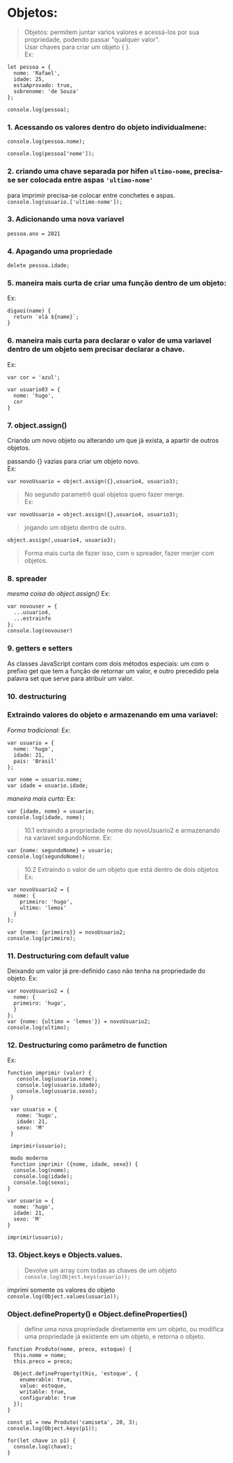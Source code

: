 # Objetos:
>Objetos: permitem juntar varios valores e acessá-los por sua propriedade, podendo passar "qualquer valor". <br>
>Usar chaves para criar um objeto { }. <br>
Ex:
```
let pessoa = {
  nome: 'Rafael',
  idade: 25,
  estaAprovado: true,
  sobrenome: 'de Souza'
};

console.log(pessoa);
```
### 1. Acessando os valores dentro do objeto individualmene:

```console.log(pessoa.nome);```

```console.log(pessoa['nome']);``` <br>
### 2. criando uma chave separada por hifen ```ultimo-nome```, precisa-se ser colocada entre aspas ```'ultimo-nome'``` <br>
para imprimir precisa-se colocar entre conchetes e aspas.
```console.log(usuario.['ultimo-nome']);```

### 3. Adicionando uma nova variavel
```pessoa.ano = 2021```

### 4. Apagando uma propriedade
```delete pessoa.idade;```

### 5. maneira mais curta de criar uma função dentro de um objeto:
Ex:
```
digaoi(name) {
  return `olá ${name}`; 
}
```
### 6. maneira mais curta para declarar o valor de uma variavel dentro de um objeto sem precisar declarar a chave.
Ex:
```
var cor = 'azul';

var usuario03 = {
  nome: 'hugo',
  cor 
}
```
### 7. object.assign()
Criando um novo objeto ou alterando um que já exista, a apartir de outros objetos.

passando {} vazias para criar um objeto novo. <br>
Ex:
```
var novoUsuario = object.assign({},usuario4, usuario3);
```

>No segundo parametrô qual objetos quero fazer merge. <br>
Ex:
```
var novoUsuario = object.assign({},usuario4, usuario3);
```

>jogando um objeto dentro de outro. <br>
```
object.assign(,usuario4, usuario3);
```
>Forma mais curta de fazer isso, com o spreader, fazer merjer com objetos.

### 8. spreader

*mesma coisa do object.assign()*
Ex:
```
var novouser = {
  ...usuario4,
  ...estrainfo
};
console.log(novouser)
```
### 9. getters e setters

As classes JavaScript contam com dois métodos especiais: um com o prefixo get que tem a função de retornar um valor, e outro precedido pela palavra set que serve para atribuir um valor.
### 10. destructuring

### Extraindo valores do objeto e armazenando em uma variavel:
*Forma tradicional:*
Ex:
```
var usuario = {
  nome: 'hugo',
  idade: 21,
  pais: 'Brasil'
};

var nome = usuario.nome;
var idade = usuario.idade;
```
*maneira mais curta:*
Ex:
```
var {idade, nome} = usuario;
console.log(idade, nome);
```
>10.1 extraindo a propriedade nome do novoUsuario2 e armazenando na variavel segundoNome.
Ex:
```
var {nome: segundoNome} = usuario;
console.log(segundoNome);
```
>10.2 Extraindo o valor de um objeto que está dentro de dois objetos
Ex:
```
var novoUsuario2 = {
  nome: {
    primeiro: 'hugo',
    ultimo: 'lemos'
  }
};

var {nome: {primeiro}} = novoUsuario2;
console.log(primeiro);
```

### 11. Destructuring com default value
Deixando um valor já pre-definido caso não tenha na propriedade do objeto.
Ex:
```
var novoUsuario2 = {
  nome: {
  primeiro: 'hugo',
  }
};
var {nome: {ultimo = 'lemos'}} = novoUsuario2;
console.log(ultimo);
```

### 12. Destructuring como parâmetro de function
Ex:
```
function imprimir (valor) {
   console.log(usuario.nome);
   console.log(usuario.idade);
   console.log(usuario.sexo);
 }

 var usuario = {
   nome: 'hugo',
   idade: 21,
   sexo: 'M'
 }

 imprimir(usuario);

 modo moderno
 function imprimir ({nome, idade, sexo}) {
  console.log(nome);
  console.log(idade);
  console.log(sexo);
}

var usuario = {
  nome: 'hugo',
  idade: 21,
  sexo: 'M'
}

imprimir(usuario);
```
### 13. Object.keys e Objects.values.
>Devolve um array com todas as chaves de um objeto
```console.log(Object.keys(usuario));```

imprimi somente os valores do objeto
```console.log(Object.values(usuario));```

###  Object.defineProperty() e Object.defineProperties()
> define uma nova propriedade diretamente em um objeto, ou modifica uma propriedade já existente em um objeto, e retorna o objeto.
```
function Produto(nome, preco, estoque) {
  this.nome = nome;
  this.preco = preco;

  Object.defineProperty(this, 'estoque', {
    enumerable: true,
    value: estoque,
    writable: true,
    configurable: true
  });
}

const p1 = new Produto('camiseta', 20, 3);
console.log(Object.keys(p1));

for(let chave in p1) {
  console.log(chave);
}
```